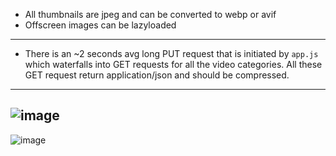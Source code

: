 - All thumbnails are jpeg and can be converted to webp or avif
- Offscreen images can be lazyloaded

---

- There is an ~2 seconds avg long PUT request that is initiated by `app.js` which waterfalls into GET requests for all the video categories. All these GET request return application/json and should be compressed.

---

## ![image](/uxui/ejercicio-3/adminflix/img/get_requests.webp)

![image](/uxui/ejercicio-3/adminflix/img/profile.webp)
